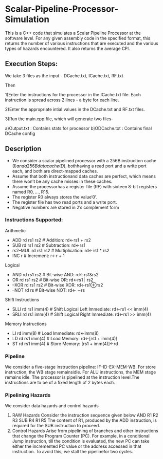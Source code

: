 # Scalar-Pipeline-Processor-Simulation
This is a C++ code that simulates a Scalar Pipeline Processor at the software level. For any given assembly code in the specified format, this returns the number of various instructions that are executed and the various types of hazards encountered. It also returns the average CPI.

## Execution Steps:
We take 3 files as the input -  DCache.txt, ICache.txt, RF.txt

Then 

1)Enter the instructions for the processor in the ICache.txt file. Each instruction is spread across 2 lines - a byte for each line.

2)Enter the appropriate intial values in the DCache.txt and RF.txt files.

3)Run the main.cpp file, which will generate two files-

a)Output.txt : Contains stats for processor b)ODCache.txt : Contains final DCache config

## Description
- We consider  a  scalar  pipelined  processor  with  a  256B  instruction  cache  (I$)  and  a  256B  data  cache  (D$),  bothhaving a read port and a write port each, and both are direct-mapped caches.
- Assume that both instructionand data caches are perfect, which means there won’t be any cache misses in these caches.
- Assume the processorhas a register file (RF) with sixteen 8-bit registers named R0, ..., R15.
- The register R0 always stores the value‘0’.
- The register file has two read ports and a write port.
- Negative numbers are stored in 2’s complement form

### Instructions Supported:
Arithmetic
- ADD rd rs1 rs2      # Addition: rd←rs1 + rs2
- SUB rd rs1 rs2      # Subtraction: rd←rs1
- rs2–MUL rd rs1 rs2  # Multiplication: rd←rs1 * rs2
- INC r               # Increment: r←r + 1

Logical
- AND rd rs1 rs2      # Bit-wise AND: rd←rs1&rs2
- OR rd rs1 rs2       # Bit-wise OR: rd←rs1 | rs2
- –XOR rd rs1 rs2     # Bit-wise XOR: rd←rs1⊕rs2
- –NOT rd rs          # Bit-wise NOT: rd← ∼rs

Shift Instructions
- SLLI rd rs1 imm(4)  # Shift Logical Left Immediate: rd←rs1 << imm(4)
- SRLI rd rs1 imm(4)  # Shift Logical Right Immediate: rd←rs1 >> imm(4)

Memory Instructions
- LI rd imm(8)        # Load Immediate: rd←imm(8)
- LD rd rs1 imm(4)    # Load Memory: rd←[rs1 + imm(4)]
- ST rd rs1 imm(4)    # Store Memory: [rs1 + imm(4)]←rd

### Pipeline 
We consider a five-stage instruction pipeline: IF-ID-EX-MEM-WB. For store instruction, the WB stage remainsidle.  For ALU instructions, the MEM stage remains idle.  The processor is pipelined at the instruction level.The instructions are to be of a fixed length of 2 bytes each.

### Pipelining Hazards
We consider data hazards and control hazards
  1. RAW Hazards
     Consider the instruction sequence given below
        AND R1 R2 R3
        SUB R4 R1 R5
     The content of R1, produced by the ADD instruction, is required for the SUB instruction to proceed.
  2. Control Hazards
     Arise  from  pipelining  of  branches  and  other  instructions  that  change  the  Program  Counter  (PC).  For example, in a conditional Jump instruction, till the condition is evaluated, the new PC can take either the incremented PC value or the address accessed in that instruction.  To avoid this, we stall the pipelinefor two cycles. 
